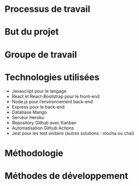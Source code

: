 # Processus de travail

# But du projet

# Groupe de travail

# Technologies utilisées

- Javascript pour le langage
- React et React-Bootstrap pour le front-end
- Node.js pour l’environnement back-end
- Express pour le back-end
- Database Mango
- Serveur Heroku
- Repository Github avec Kanban
- Automatisation Github Actions
- Jest pour les test unitaire (autres solutions : mocha ou chai)

# Méthodologie

# Méthodes de développement